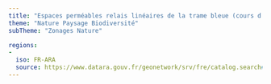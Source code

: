 ```yaml
---
title: "Espaces perméables relais linéaires de la trame bleue (cours d'eau) - Trame verte et bleue - SRADDET"
theme: "Nature Paysage Biodiversité"
subTheme: "Zonages Nature"

regions:
-
  iso: FR-ARA
  source: https://www.datara.gouv.fr/geonetwork/srv/fre/catalog.search#/search?resultType=details&sortBy=relevance&from=1&to=20&fast=index&_content_type=json&any=Espaces%20perm%C3%A9ables%20relais%20lin%C3%A9aires%20de%20la%20trame%20bleue%20(cours%20d'eau)%20-%20Trame%20verte%20et%20bleue%20-%20SRADDET
---
```

